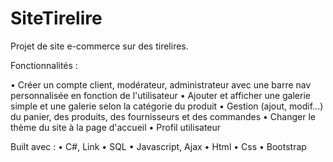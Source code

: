 # SiteTirelire
Projet de site e-commerce sur des tirelires.

Fonctionnalités :

• Créer un compte client, modérateur, administrateur avec une barre nav personnalisée en fonction de l'utilisateur
• Ajouter et afficher une galerie simple et une galerie selon la catégorie du produit
• Gestion (ajout, modif...) du panier, des produits, des fournisseurs et des commandes
• Changer le thème du site à la page d'accueil
• Profil utilisateur


Built avec :
• C#, Link
• SQL
• Javascript, Ajax
• Html
• Css
• Bootstrap



